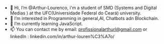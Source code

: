 - 👋 Hi, I’m @Arthur-Lourenco, i'm a student of SMD (Systems and Digital Medias ) at the UFC(Universidade Federal do Ceará) university.
- 👀 I’m interested in Programming in general,AI, Chatbots adn Blockchain.
- 🌱 I’m currently learning JavaScript.
- 📫 You can contact me by email: profissionalarthurl@gmail.com or linkedIn : linkedin.com/in/arthur-louren%C3%A7o/

<!---
Arthur-Lourenco/Arthur-Lourenco is a ✨ special ✨ repository because its `README.md` (this file) appears on your GitHub profile.
You can click the Preview link to take a look at your changes.
--->
